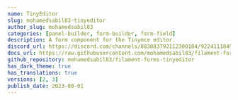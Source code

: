 ```yaml
---
name: TinyEditor
slug: mohamedsabil83-tinyeditor
author_slug: mohamedsabil83
categories: [panel-builder, form-builder, form-field]
description: A form component for the Tinymce editor.
discord_url: https://discord.com/channels/883083792112300104/922411184962035723
docs_url: https://raw.githubusercontent.com/mohamedsabil83/filament-forms-tinyeditor/2.x/README.md
github_repository: mohamedsabil83/filament-forms-tinyeditor
has_dark_theme: true
has_translations: true
versions: [2, 3]
publish_date: 2023-08-01
---
```


